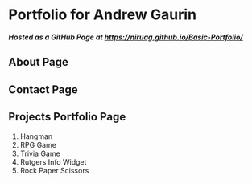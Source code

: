 # Portfolio for Andrew Gaurin
_**Hosted as a GitHub Page at https://niruag.github.io/Basic-Portfolio/**_

## About Page 

## Contact Page 

## Projects Portfolio Page 
1. Hangman
1. RPG Game
1. Trivia Game
1. Rutgers Info Widget
1. Rock Paper Scissors
